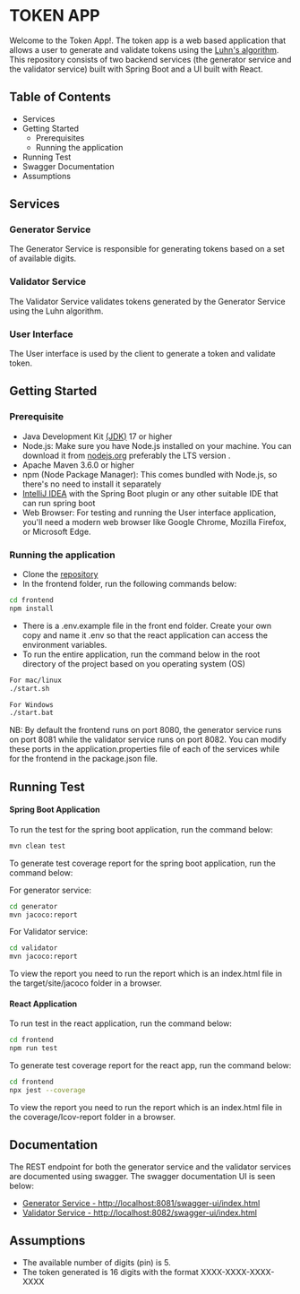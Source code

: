 # TOKEN APP
Welcome to the Token App!. The token app is a web based application that allows a user to generate and validate tokens
using the [Luhn's algorithm](https://en.wikipedia.org/wiki/Luhn_algorithm ). This repository consists of two backend services (the generator service and the validator service)
built with Spring Boot and a UI built with React.

## Table of Contents
* Services
* Getting Started
  * Prerequisites
  * Running the application
* Running Test
* Swagger Documentation
* Assumptions


## Services

### Generator Service
The Generator Service is responsible for generating tokens based on a set of available digits.

### Validator Service
The Validator Service validates tokens generated by the Generator Service using the Luhn algorithm.

### User Interface
The User interface is used by the client to generate a token and validate token.


## Getting Started

### Prerequisite
- Java Development Kit [(JDK)](https://www.oracle.com/java/technologies/downloads/) 17 or higher
- Node.js: Make sure you have Node.js installed on your machine. You can download it from [nodejs.org](https://nodejs.org/en) preferably the LTS version .
- Apache Maven 3.6.0 or higher
- npm (Node Package Manager): This comes bundled with Node.js, so there's no need to install it separately
- [IntelliJ IDEA](https://www.jetbrains.com/idea/download/?section=mac) with the Spring Boot plugin or any other suitable IDE that can run spring boot
- Web Browser: For testing and running the User interface application, you'll need a modern web browser like Google Chrome, Mozilla Firefox, or Microsoft Edge.


### Running the application
- Clone the [repository](https://github.com/nnamdi16/token-app.git)
- In the frontend folder, run the following commands below:
```bash 
cd frontend
npm install
 ```
- There is a .env.example file in the front end folder. Create your own copy and name it .env 
so that the react application can access the environment variables.
- To run the entire application, run the command below in the root directory of the project based on you operating system (OS)

```bash
For mac/linux
./start.sh

For Windows
./start.bat
```
NB: By default the frontend runs on port 8080, the generator service runs on port 8081
while the validator service runs on port 8082. You can modify these ports in the 
application.properties file of each of the services while for the frontend in the package.json file.



## Running Test
#### Spring Boot Application
To run the test for the spring boot application, run the command below:

```bash
mvn clean test
```

To generate test coverage report for the spring boot application, run the command below:

For generator service:
```bash
cd generator
mvn jacoco:report
```

For Validator service:
```bash
cd validator
mvn jacoco:report
```
To view the report you need to run the report which is an index.html file in the target/site/jacoco folder in a browser.

#### React Application

To run test in the react application, run the command below:
```bash
cd frontend
npm run test
```

To generate test coverage report for the react app, run the command below:

```bash
cd frontend
npx jest --coverage
```
To view the report you need to run the report which is an index.html file in the coverage/Icov-report folder in a browser.

## Documentation
The REST endpoint for both the generator service and the validator services are documented using swagger.
The swagger documentation UI is seen below:
- [Generator Service - http://localhost:8081/swagger-ui/index.html](http://localhost:8081/swagger-ui/index.html)
- [Validator Service - http://localhost:8082/swagger-ui/index.html](http://localhost:8082/swagger-ui/index.html)

## Assumptions
- The available number of digits (pin) is 5.
- The token generated is 16 digits with the format XXXX-XXXX-XXXX-XXXX

